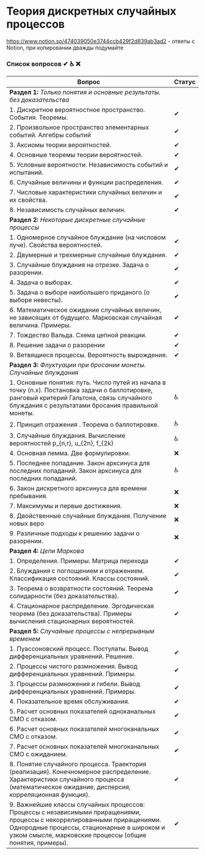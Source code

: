 # Теория дискретных случайных процессов
https://www.notion.so/474039050e3744ccb429f2d839ab3ad2 - ответы с Notion, при копировании дважды подумайте
### Список вопросов ✔ ♿ ❌

| Вопрос                                                       | Статус |
| ------------------------------------------------------------ | ------ |
| **Раздел 1:** *Только понятия и основные результаты. без доказательства*|
|1.	Дискретное вероятностное пространство. События. Теоремы.|✔   |
|2.	Произвольное пространство элементарных событий. Алгебры событий|✔   |
|3. Аксиомы теории вероятностей.|✔   |
|4. Основные теоремы теории вероятностей.|✔   |
|5. Условные вероятности. Независимость событий и испытаний.|✔   |
|6. Случайные величины и функции распределения. |✔   |
|7. Числовые характеристики случайных величин и их свойства.|✔   |
|8. Независимость случайных величин. |✔   |
|**Раздел 2:** *Некоторые дискретные случайные процессы*|
|1. Одномерное случайное блуждание (на числовом луче). Свойства вероятностей.|✔    |
|2. Двумерные и трехмерные случайные блуждания.|✔     |
|3. Случайные блуждания на отрезке. Задача о разорении. |✔     |
|4. Задача о выборах. |✔     |
|5. Задача о выборе наибольшего приданого (о выборе невесты).|✔     |
|6.	Математическое ожидание случайных величин, не зависящих от будущего. Марковская случайная величина. Примеры.|✔    |
|7. Тождество Вальда. Схема цепной реакции. |✔     |
|8. Решение задачи о разорении|✔     |
|9. Ветвящиеся процессы. Вероятность вырождения.|✔     |
|**Раздел 3:** *Флуктуации при бросании монеты. Случайные блуждания*|
|1. Основные понятия: путь. Число путей из начала в точку (n.x). Постановка задачи о баллотировке, ранговый критерий Гальтона, связь случайного блуждания с результатами бросания правильной монеты.|♿    |
|2. Принцип отражения . Теорема о баллотировке.|♿    |
|3. Случайные блуждания. Вычисление вероятностей p_{n,r}, u_{2n}, f_{2k} |♿    |
|4. Основная лемма. Две формулировки.|❌    |
|5. Последнее попадание. Закон арксинуса для последних попаданий.  Закон арксинуса для последних попаданий.|♿    |
|6. Закон дискретного арксинуса для времени пребывания.|❌    |
|7. Максимумы и первые достижения.|❌    |
|8. Двойственные случайные блуждания. Получение новых веро|❌    |ятностных соотношений для двойственных блужданий.
|9. Различные подходы к решению задачи о разорении.|❌    |
|**Раздел 4:** *Цепи Маркова*|
|1.	Определения. Примеры. Матрица перехода|✔    |
|2.	Блуждания с поглощением и отражением. Классификация состояний. Классы состояний.|✔   |
|3.	Теорема о возвратности состояний. Теорема солидарности (без доказательства).|✔   |
|4.	Стационарное распределение. Эргодическая теорема (без доказательства). Примеры вычисления стационарных вероятностей.|✔    |
|**Раздел 5:** *Случайные процессы с непрерывным временем*|
|1.	Пуассоновский процесс. Постулаты. Вывод дифференциальных уравнений. Решение.|✔   |
|2.	Процессы чистого размножения. Вывод дифференциальных уравнений. Примеры.|✔   |
|3.	Процессы размножения и гибели.  Вывод дифференциальных уравнений. Примеры.|✔   |
|4.	Показательное время обслуживания. |✔   |
|5.	Расчет основных показателей одноканальных СМО с отказом.|✔   |
|6.	Расчет основных показателей многоканальных СМО с отказом.|✔   |
|7.	Расчет основных показателей многоканальных СМО с ожиданием.|✔   |
|8.	Понятие случайного процесса. Траектория (реализация). Конечномерное распределение. Характеристики случайного процесса (математическое ожидание, дисперсия, корреляционная функция).|✔    |
|9.	Важнейшие классы случайных процессов: Процессы с независимыми приращениями, процессы с некоррелированными приращениями. Однородные процессы, стационарные в широком и узком смысле, марковские процессы (общие понятия, примеры).|✔    |
